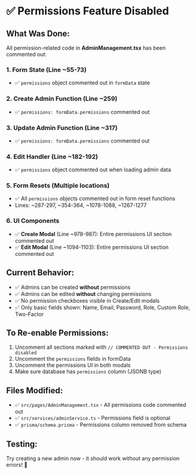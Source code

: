 # ✅ Permissions Feature Disabled

## What Was Done:

All permission-related code in **AdminManagement.tsx** has been commented out:

### 1. **Form State** (Line ~55-73)
- ✅ `permissions` object commented out in `formData` state

### 2. **Create Admin Function** (Line ~259)
- ✅ `permissions: formData.permissions` commented out

### 3. **Update Admin Function** (Line ~317)
- ✅ `permissions: formData.permissions` commented out

### 4. **Edit Handler** (Line ~182-192)
- ✅ `permissions` object commented out when loading admin data

### 5. **Form Resets** (Multiple locations)
- ✅ All `permissions` objects commented out in form reset functions
- Lines: ~287-297, ~354-364, ~1078-1088, ~1267-1277

### 6. **UI Components**
- ✅ **Create Modal** (Line ~978-987): Entire permissions UI section commented out
- ✅ **Edit Modal** (Line ~1094-1103): Entire permissions UI section commented out

## Current Behavior:

- ✅ Admins can be created **without** permissions
- ✅ Admins can be edited **without** changing permissions
- ✅ No permission checkboxes visible in Create/Edit modals
- ✅ Only basic fields shown: Name, Email, Password, Role, Custom Role, Two-Factor

## To Re-enable Permissions:

1. Uncomment all sections marked with `// COMMENTED OUT - Permissions disabled`
2. Uncomment the `permissions` fields in formData
3. Uncomment the permissions UI in both modals
4. Make sure database has `permissions` column (JSONB type)

## Files Modified:

- ✅ `src/pages/AdminManagement.tsx` - All permissions code commented out
- ✅ `src/services/adminService.ts` - Permissions field is optional
- ✅ `prisma/schema.prisma` - Permissions column removed from schema

## Testing:

Try creating a new admin now - it should work without any permission errors! 🎉
